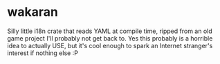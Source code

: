 # wakaran

Silly little i18n crate that reads YAML at compile time, ripped from an old game project I'll probably not get back to. Yes this probably is a horrible idea to actually USE, but it's cool enough to spark an Internet stranger's interest if nothing else :P
